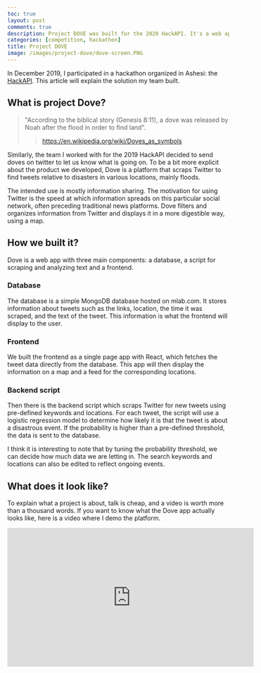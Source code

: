 ```yaml
---
toc: true
layout: post
comments: true
description: Project DOVE was built for the 2020 HackAPI. It's a web app that scraps Twitter for news, filters it and displays it.
categories: [competition, hackathon]
title: Project DOVE
image: /images/project-dove/dove-screen.PNG
---
```


In December 2019, I participated in a hackathon organized in Ashesi: the [HackAPI](https://twitter.com/hack_api). This article will explain the solution my team built.

## What is project Dove?
> "According to the biblical story (Genesis 8:11), a dove was released by Noah after the flood in order to find land". 
>> https://en.wikipedia.org/wiki/Doves_as_symbols


Similarly, the team I worked with for the 2019 HackAPI decided to send doves on twitter to let us know what is going on. To be a bit more explicit about the product we developed, Dove is a platform that scraps Twitter to find tweets relative to disasters in various locations, mainly floods. 

The intended use is mostly information sharing. The motivation for using Twitter is the speed at which information spreads on this particular social network, often preceding traditional news platforms. Dove filters and organizes information from Twitter and displays it in a more digestible way, using a map.

## How we built it?
Dove is a web app with three main components: a database, a script for scraping and analyzing text and a frontend.
### Database
The database is a simple MongoDB database hosted on mlab.com. It stores information about tweets such as the links, location, the time it was scraped, and the text of the tweet. This information is what the frontend will display to the user. 
### Frontend
We built the frontend as a single page app with React, which fetches the tweet data directly from the database. This app will then display the information on a map and a feed for the corresponding locations.
### Backend script
Then there is the backend script which scraps Twitter for new tweets using pre-defined keywords and locations. For each tweet, the script will use a logistic regression model to determine how likely it is that the tweet is about a disastrous event. If the probability is higher than a pre-defined threshold, the data is sent to the database.

I think it is interesting to note that by tuning the probability threshold, we can decide how much data we are letting in. The search keywords and locations can also be edited to reflect ongoing events. 

## What does it look like?
To explain what a project is about, talk is cheap, and a video is worth more than a thousand words. If you want to know what the Dove app actually looks like, here is a video where I demo the platform.

<iframe width="560" height="315" src="https://www.youtube.com/embed/c8n53Zhl4TM" frameborder="0" allow="accelerometer; autoplay; clipboard-write; encrypted-media; gyroscope; picture-in-picture" allowfullscreen></iframe>